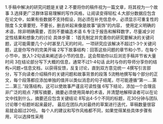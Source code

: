 1.手稿中解决的研究问题是关键
2.不要将你的稿件视为一篇文章，将其视为一个故事
3.选择更广泛群体容易理解的写作风格，让阅读变得轻松
4.大部分数据应包含在论文中，如果有些数据不支持假设，则必须在补充信息中，必须显示可重复性的限度
5.文章要短，不要长，删去听起来像是故事“装饰”的内容，
使用定义明确的术语，除非明确需要，否则不要编造术语
6.专注于报告和解释数字，尽量减少对定性结果和想象力的讨论
具体步骤：
1首先制定并完善你的研究要解决的关键问题，这可能需要几个小时甚至几天的时间，一项研究应该解决不超过1-3个关键问题，这是你写作的完美开端
2写下故事结构：回答这些问题的章节和小节，在每个小节中，放入1-2句话来阐述该小节的信息，这会帮助你以后浏览手稿并节省大量时间
3在结论部分写下大概的信息，通常不过1-4句话
此时与你的导师分享你的结构+问题+信息文档，以获得反馈，反复讨论，直到双方意见统一
4撰写引言部分，写下向读者介绍稿件的关键问题和故事背景的段落
5流畅地撰写每个部分的正文，每个段落都应添加单独的值并以类似消息的句子结尾，尽可能遵循“第一….第二…第三.”段落结构，这可以使故事严谨且可读性强
6写下结论，添加一个合理且非广泛的观点
7撰写摘要，摘要必须使用简单的术语，并清楚地解释读者可以在论文中找到什么，摘要还应包含关键结论
8写出4-5个不同的标题，花30分钟与团队讨论哪个标题听起来最好。
最后在团队内对最终的草案进行迭代，草稿数量很容易就会超过20份。
每个人的建议和写作风格都不同，如果觉得某些具体步骤有用，可以选择性采用